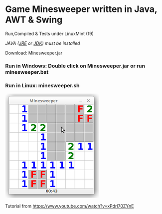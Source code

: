 # Game Minesweeper written in Java, AWT & Swing

Run,Compiled & Tests under LinuxMint (19)

*JAVA ([JRE](https://www.java.com/en/download/) or [JDK](https://www.oracle.com/java/technologies/downloads/)) must be installed*

Download: Minesweeper.jar

### Run in Windows: Double click on Minesweeper.jar or run minesweeper.bat
### Run in Linux: minesweeper.sh

![alt text](https://raw.githubusercontent.com/tapin13/minesweeper/main/screenshot.png)

Tutorial from https://www.youtube.com/watch?v=xPdrl70ZYnE
